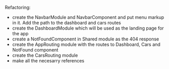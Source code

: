 Refactoring:
* create the NavbarModule and NavbarComponent and put menu markup in it. Add the path to the dashboard and cars routes
* create the DashboardModule which will be used as the landing page for the app
* create a NotFoundComponent in Shared module as the 404 response
* create the AppRouting module with the routes to Dashboard, Cars and NotFound component
* create the CarsRouting module
* make all the necesarry references